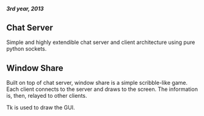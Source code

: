 ##### 3rd year, 2013

Chat Server
---

Simple and highly extendible chat server and client architecture using pure python sockets.

Window Share
---
Built on top of chat server, window share is a simple scribble-like game. Each
client connects to the server and draws to the screen. The information is, then,
relayed to other clients.

Tk is used to draw the GUI.